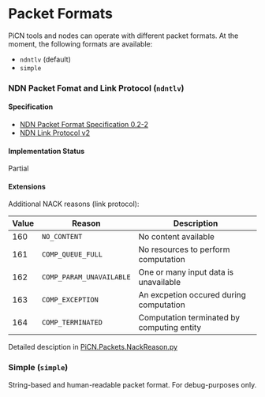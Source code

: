 # Packet Formats

PiCN tools and nodes can operate with different packet formats. At the moment, the following formats are available:

* `ndntlv` (default)
* `simple`

### NDN Packet Fomat and Link Protocol (`ndntlv`)

#### Specification

* [NDN Packet Format Specification 0.2-2](http://named-data.net/doc/NDN-packet-spec/current)
* [NDN Link Protocol v2](https://redmine.named-data.net/projects/nfd/wiki/NDNLPv2)

#### Implementation Status

Partial

#### Extensions

Additional NACK reasons (link protocol):

| Value | Reason                   | Description                                |
|-------|--------------------------|--------------------------------------------|
| 160   | `NO_CONTENT`             | No content available                       |
| 161   | `COMP_QUEUE_FULL`        | No resources to perform computation        |
| 162   | `COMP_PARAM_UNAVAILABLE` | One or many input data is unavailable      |
| 163   | `COMP_EXCEPTION`         | An excpetion occured during computation    |
| 164   | `COMP_TERMINATED`        | Computation terminated by computing entity |

Detailed desciption in [PiCN.Packets.NackReason.py](https://github.com/cn-uofbasel/PiCN/blob/master/PiCN/Packets/NackReason.py)

### Simple (`simple`)

String-based and human-readable packet format. For debug-purposes only.

